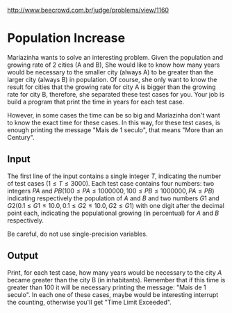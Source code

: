 http://www.beecrowd.com.br/judge/problems/view/1160

# Population Increase

Mariazinha wants to solve an interesting problem. Given the population and
growing rate of 2 cities (A and B), She would like to know how many years
would be necessary to the smaller city (always A) to be greater than the
larger city (always B) in population. Of course, she only want to know the
result for cities that the growing rate for city A is bigger than the growing
rate for city B, therefore, she separated these test cases for you. Your job
is build a program that print the time in years for each test case.

However, in some cases the time can be so big and Mariazinha don't want to
know the exact time for these cases. In this way, for these test cases, is
enough printing the message "Mais de 1 seculo", that means "More than an
Century".

## Input

The first line of the input contains a single integer $T$, indicating the
number of test cases $(1 \leq T \leq 3000)$. Each test case contains four
numbers: two integers $PA$ and
$PB (100 \leq PA \leq 1000000, 100 \leq PB \leq 1000000, PA \leq PB)$
indicating respectively the population of $A$ and $B$ and two numbers $G1$ and
$G2 (0.1 \leq G1 \leq 10.0, 0.1 \leq G2 \leq 10.0, G2 \leq G1)$ with one
digit after the decimal point each, indicating the populational growing (in
percentual) for $A$ and $B$ respectively.

Be careful, do not use single-precision variables.

## Output

Print, for each test case, how many years would be necessary to the city $A$
became greater than the city B (in inhabitants). Remember that if this time is
greater than 100 it will be necessary printing the message: "Mais de 1
seculo". In each one of these cases, maybe would be interesting interrupt the
counting, otherwise you'll get "Time Limit Exceeded".
